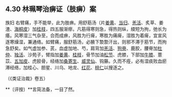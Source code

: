## 4.30 林珮琴治痹证（肢痹）案

族妇 右臂痛，手不能举，此为肢痹。用舒筋汤（片[姜黄](https://www.gmzyjc.com/read/bc/bc12-0.0.4.0.0.md)、[当归](https://www.gmzyjc.com/read/bc/bc17-0.3.3.0.0.md)、[羌活](https://www.gmzyjc.com/read/bc/bc01-1.1.6.0.0.md)、炙草、姜渣、[海桐皮](https://www.gmzyjc.com/read/bc/bc06-0.0.13.0.0.md)）加[桂枝](https://www.gmzyjc.com/read/bc/bc01-1.1.2.0.0.md)，四五服渐瘳。凡筋得寒则急，得热则纵，緛短为拘，弛长为痿。风寒湿三气杂至，合而成痹，风胜为行痺，寒胜为痛痺，湿胜为着痺，宜宣风逐寒燥湿，兼通络。如臂痛，服舒筋汤，必腋下漐漐汗出，则邪不滞于筋节，而拘急舒矣。如气虚加参、芪，血虚加地、芍，肩背加[羌活](https://www.gmzyjc.com/read/bc/bc01-1.1.6.0.0.md)、[狗脊](https://www.gmzyjc.com/read/bc/bc17-0.2.11.0.0.md)、鹿胶，腰脊加[杜仲](https://www.gmzyjc.com/read/bc/bc17-0.2.10.0.0.md)、[独活](https://www.gmzyjc.com/read/bc/bc06-0.0.1.0.0.md)、沙苑子，臂指加[姜黄](https://www.gmzyjc.com/read/bc/bc12-0.0.4.0.0.md)、[桂枝](https://www.gmzyjc.com/read/bc/bc01-1.1.2.0.0.md)，骨节加油[松节](https://www.gmzyjc.com/read/bc/bc06-0.0.15.0.0.md)、虎膝，下部加[牛膝](https://www.gmzyjc.com/read/bc/bc12-0.0.21.0.0.md)、薏苡、[五加皮](https://www.gmzyjc.com/read/bc/bc06-0.0.6.0.0.md)、虎胫骨，经络加[桑寄生](https://www.gmzyjc.com/read/bc/bc06-0.0.7.0.0.md)、[威灵仙](https://www.gmzyjc.com/read/bc/bc06-0.0.2.0.0.md)、钩藤。久而不痊，必有湿痰败血瘀滞经络，加桂心、胆星、川乌、地龙、[红花](https://www.gmzyjc.com/read/bc/bc12-0.0.11.0.0.md)、[桃仁](https://www.gmzyjc.com/read/bc/bc12-0.0.10.0.0.md)以搜逐之。

（《类证治裁》卷五）

**〔评按〕**言简法备，一目了然。
